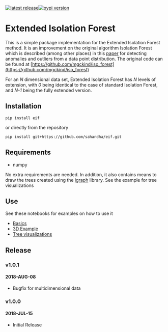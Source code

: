 <a href="https://github.com/sahandha/eif/releases/tag/v1.0.1"> <img src="https://img.shields.io/badge/release-v1.0.1-blue.svg" alt="latest release" /></a><a href="https://pypi.org/project/eif/1.0.1/"><img src="https://img.shields.io/badge/pypi-v1.0.1-orange.svg" alt="pypi version"/></a>
# Extended Isolation Forest

This is a simple package implementation for the Extended Isolation Forest method. It is an improvement on the original algorithm Isolation Forest which is described (among other places) in this [paper](icdm08b.pdf) for detecting anomalies and outliers from a data point distribution. The original code can be found at [https://github.com/mgckind/iso_forest](https://github.com/mgckind/iso_forest)

For an *N* dimensional data set, Extended Isolation Forest has *N* levels of extension, with *0* being identical to the case of standard Isolation Forest, and *N-1* being the fully extended version.

## Installation


    pip install eif


or directly from the repository


    pip install git+https://github.com/sahandha/eif.git


## Requirements

- numpy

No extra requirements are needed.
In addition, it also contains means to draw the trees created using the [igraph](http://igraph.org/) library. See the example for tree visualizations

## Use

See these notebooks for examples on how to use it

- [Basics](Notebooks/IsolationForest.ipynb)
- [3D Example](Notebooks/general_3D_examples.ipynb)
- [Tree visualizations](Notebooks/TreeVisualization.ipynb)

## Release

### v1.0.1
#### 2018-AUG-08
- Bugfix for multidimensional data

### v1.0.0
#### 2018-JUL-15
- Initial Release
